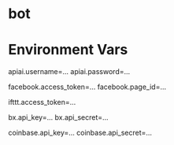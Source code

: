 # bot

# Environment Vars

apiai.username=...
apiai.password=...

facebook.access_token=...
facebook.page_id=...

ifttt.access_token=...

bx.api_key=...
bx.api_secret=...

coinbase.api_key=...
coinbase.api_secret=...

